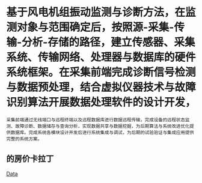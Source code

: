 # 基于风电机组振动监测与诊断方法，在监测对象与范围确定后，按照源-采集-传输-分析-存储的路径，建立传感器、采集系统、传输网络、处理器与数据库的硬件系统框架。在采集前端完成诊断信号检测与数据预处理，结合虚拟仪器技术与故障识别算法开展数据处理软件的设计开发，
    采集前端通过无线端口与远程终端以及远程数据库进行数据远程传输，完成设备的远程状态监测、故障诊断、数据储存与查询分析，实现数据共享与数据挖掘，为后期算法与系统改进优化提供数据库。完成系统各模块设计开发后进行系统集成与调试，为后期的试验验证与集成应用提供完整的系统方案。

## 的房价卡拉丁
[Data](https://github.com/QinYi-team/Data)
